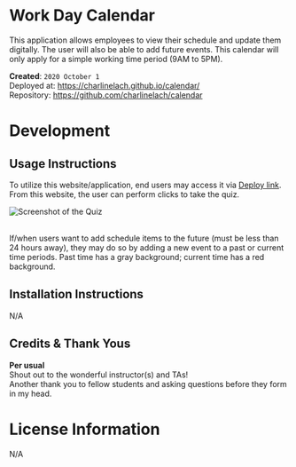 # Work Day Calendar
This application allows employees to view their schedule and update them digitally. The user will also be able to add future events. This calendar will only apply for a simple working time period (9AM to 5PM).

**Created**: `2020 October 1`
<br>
Deployed at: https://charlinelach.github.io/calendar/
<br>
Repository: https://github.com/charlinelach/calendar

# Development

## Usage Instructions
To utilize this website/application, end users may access it via [Deploy link](https://charlinelach.github.io/calendar/). From this website, the user can perform clicks to take the quiz.

![Screenshot of the Quiz]()

<br>
If/when users want to add schedule items to the future (must be less than 24 hours away), they may do so by adding a new event to a past or current time periods. Past time has a gray background; current time has a red background.

## Installation Instructions
N/A

## Credits & Thank Yous
**Per usual**
<br>
Shout out to the wonderful instructor(s) and TAs!
<br>
Another thank you to fellow students and asking questions before they form in my head.

# License Information
N/A
